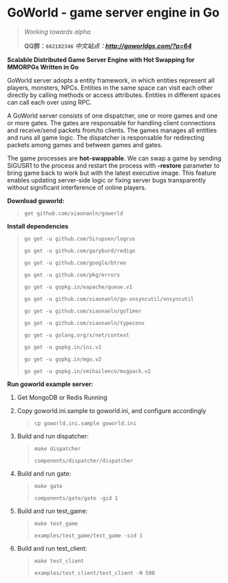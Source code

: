 # GoWorld - game server engine in Go

> _Working towards alpha_
>
> **QQ群：`662182346`** _**中文站点：http://goworldgs.com/?p=64**_

**Scalable Distributed Game Server Engine with Hot Swapping for MMORPGs Written in Go**

GoWorld server adopts a entity framework, in which entities represent all players, monsters, NPCs.
Entities in the same space can visit each other directly by calling methods or access attributes. 
Entities in different spaces can call each over using RPC.

A GoWorld server consists of one dispatcher, one or more games and one or more gates. 
The gates are responsable for handling client connections and receive/send packets from/to clients. 
The games manages all entities and runs all game logic. 
The dispatcher is responsable for redirecting packets among games and between games and gates.  

The game processes are **hot-swappable**. 
We can swap a game by sending SIGUSR1 to the process and restart the process with **-restore** parameter to bring game 
back to work but with the latest executive image. This feature enables updating server-side logic or fixing server bugs
 transparently without significant interference of online players. 

**Download goworld:**

> `get github.com/xiaonanln/goworld`

**Install dependencies**
> `go get -u github.com/Sirupsen/logrus`
>
> `go get -u github.com/garyburd/redigo`
>
> `go get -u github.com/google/btree`
>
> `go get -u github.com/pkg/errors`
>
> `go get -u gopkg.in/eapache/queue.v1`
>
> `go get -u github.com/xiaonanln/go-xnsyncutil/xnsyncutil`
>
> `go get -u github.com/xiaonanln/goTimer`
>
> `go get -u github.com/xiaonanln/typeconv`
>
> `go get -u golang.org/x/net/context`
>
> `go get -u gopkg.in/ini.v1`
>
> `go get -u gopkg.in/mgo.v2`
>
> `go get -u gopkg.in/vmihailenco/msgpack.v2`

**Run goworld example server:**
1. Get MongoDB or Redis Running
2. Copy goworld.ini.sample to goworld.ini, and configure accordingly
    > `cp goworld.ini.sample goworld.ini`

3. Build and run dispatcher:
    > `make dispatcher`
    >
    > `components/dispatcher/dispatcher`

4. Build and run gate:
    > `make gate`
    >
    > `components/gate/gate -gid 1`

5. Build and run test_game:
    > `make test_game`
    >
    > `examples/test_game/test_game -sid 1`

6. Build and run test_client:
    > `make test_client`
    >
    > `examples/test_client/test_client -N 500`



